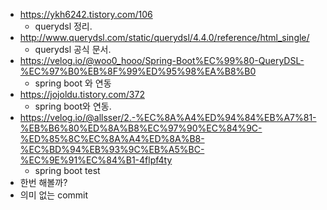 * https://ykh6242.tistory.com/106
  * querydsl 정리.
* http://www.querydsl.com/static/querydsl/4.4.0/reference/html_single/
  * querydsl 공식 문서.
* https://velog.io/@woo0_hooo/Spring-Boot%EC%99%80-QueryDSL-%EC%97%B0%EB%8F%99%ED%95%98%EA%B8%B0
  * spring boot 와 연동
* https://jojoldu.tistory.com/372
  * spring boot와 연동.
* https://velog.io/@allsser/2.-%EC%8A%A4%ED%94%84%EB%A7%81-%EB%B6%80%ED%8A%B8%EC%97%90%EC%84%9C-%ED%85%8C%EC%8A%A4%ED%8A%B8-%EC%BD%94%EB%93%9C%EB%A5%BC-%EC%9E%91%EC%84%B1-4flpf4ty
  * spring boot test
* 한번 해볼까?
* 의미 없는 commit
